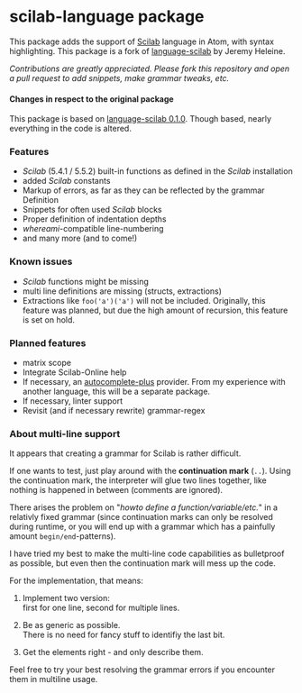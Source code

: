 # scilab-language package

This package adds the support of [Scilab](http://www.scilab.org/) language in Atom, with syntax highlighting.
This package is a fork of [language-scilab](https://atom.io/packages/language-scilab) by Jeremy Heleine.

_Contributions are greatly appreciated. Please fork this repository and open a pull request to add snippets, make grammar tweaks, etc._

#### Changes in respect to the original package
This package is based on [language-scilab 0.1.0](https://github.com/JeremyHeleine/language-scilab/tree/f68888450e46ce23e1f8847b85cef49a31bf96fb).
Though based, nearly everything in the code is altered.

### Features
  - *Scilab* (5.4.1 / 5.5.2) built-in functions as defined in the *Scilab* installation
  - added *Scilab* constants
  - Markup of errors, as far as they can be reflected by the grammar Definition
  - Snippets for often used *Scilab* blocks
  - Proper definition of indentation depths
  - *whereami*-compatible line-numbering
  - and many more (and to come!)

### Known issues
  - *Scilab* functions might be missing
  - multi line definitions are missing (structs, extractions)
  - Extractions like `foo('a')('a')` will not be included.
    Originally, this feature was planned, but due the high amount of recursion, this feature is set on hold.

### Planned features
  - matrix scope
  - Integrate Scilab-Online help
  - If necessary, an [autocomplete-plus]() provider.
    From my experience with another language, this will be a separate package.
  - If necessary, linter support
  - Revisit (and if necessary rewrite) grammar-regex

### About multi-line support
It appears that creating a grammar for Scilab is rather difficult.

If one wants to test, just play around with the __continuation mark__ (``..``). Using the continuation mark, the interpreter will glue two lines together, like nothing is happened in between (comments are ignored).

There arises the problem on "*howto define a function/variable/etc.*" in a relativly fixed grammar (since continuation marks can only be resolved during runtime, or you will end up with a grammar which has a painfully amount ``begin/end``-patterns).

I have tried my best to make the multi-line code capabilities as bulletproof as possible, but even then the continuation mark will mess up the code.

For the implementation, that means:
  1. Implement two version:<br>first for one line, second for multiple lines.<p>
  2. Be as generic as possible.<br>There is no need for fancy stuff to identifiy the last bit.<p>
  3. Get the elements right - and only describe them.

Feel free to try your best resolving the grammar errors if you encounter them in multiline usage.
